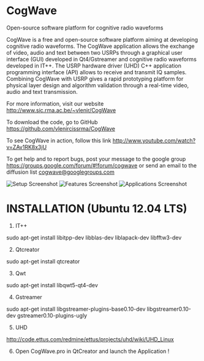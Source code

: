 CogWave
=======

Open-source software platform for cognitive radio waveforms


CogWave is a free and open-source software platform aiming at developing cognitive radio waveforms. The CogWave application allows the exchange of video, audio and text between two USRPs through a graphical user interface (GUI) developed in Qt4/Gstreamer and cognitive radio waveforms developed in IT++. The USRP hardware driver (UHD) C++ application programming interface (API) allows to receive and transmit IQ samples. Combining CogWave with USRP gives a rapid prototyping platform for physical layer design and algorithm validation through a real-time video, audio and text transmission.

For more information, visit our website http://www.sic.rma.ac.be/~vlenir/CogWave

To download the code, go to GitHub https://github.com/vlenircissrma/CogWave

To see CogWave in action, follow this link http://www.youtube.com/watch?v=ZAv1RK8x3jU

To get help and to report bugs, post your message to the google group https://groups.google.com/forum/#!forum/cogwave or send an email to the diffusion list cogwave@googlegroups.com


![Setup Screenshot](https://raw.github.com/vlenircissrma/CogWave/master/Screenshots/setup.jpg)
![Features Screenshot](https://raw.github.com/vlenircissrma/CogWave/master/Screenshots/features.jpg)
![Applications Screenshot](https://raw.github.com/vlenircissrma/CogWave/master/Screenshots/applications.jpg)

INSTALLATION (Ubuntu 12.04 LTS)
===============================

1) IT++

sudo apt-get install libitpp-dev libblas-dev liblapack-dev libfftw3-dev

2) Qtcreator

sudo apt-get install qtcreator

3) Qwt

sudo apt-get install libqwt5-qt4-dev

4) Gstreamer

sudo apt-get install libgstreamer-plugins-base0.10-dev libgstreamer0.10-dev gstreamer0.10-plugins-ugly

5) UHD

http://code.ettus.com/redmine/ettus/projects/uhd/wiki/UHD_Linux

6) Open CogWave.pro in QtCreator and launch the Application !



